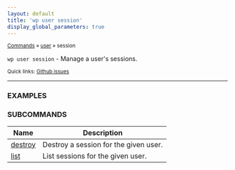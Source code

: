 ```yaml
---
layout: default
title: 'wp user session'
display_global_parameters: true
---
```


<small>[Commands](/commands/) &raquo; [user](/commands/user/) &raquo; session</small>

`wp user session` - Manage a user's sessions.

<small>Quick links: <a href="https://github.com/wp-cli/wp-cli/issues?q=is%3Aopen+label%3Acommand%3Auser-session+sort%3Aupdated-desc">Github issues</a></small>

<hr />

### EXAMPLES





### SUBCOMMANDS

<table>
	<thead>
	<tr>
		<th>Name</th>
		<th>Description</th>
	</tr>
	</thead>
	<tbody>
		<tr>
			<td><a href="/commands/user/session/destroy/">destroy</a></td>
			<td>Destroy a session for the given user.</td>
		</tr>
		<tr>
			<td><a href="/commands/user/session/list/">list</a></td>
			<td>List sessions for the given user.</td>
		</tr>
	</tbody>
</table>
